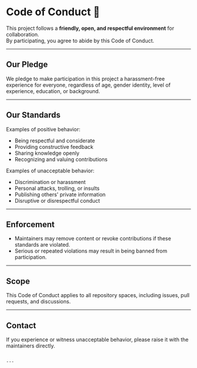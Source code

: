 # Code of Conduct 🤝

This project follows a **friendly, open, and respectful environment** for collaboration.  
By participating, you agree to abide by this Code of Conduct.

---

## Our Pledge
We pledge to make participation in this project a harassment-free experience for everyone,
regardless of age, gender identity, level of experience, education, or background.

---

## Our Standards
Examples of positive behavior:
- Being respectful and considerate
- Providing constructive feedback
- Sharing knowledge openly
- Recognizing and valuing contributions

Examples of unacceptable behavior:
- Discrimination or harassment
- Personal attacks, trolling, or insults
- Publishing others' private information
- Disruptive or disrespectful conduct

---

## Enforcement
- Maintainers may remove content or revoke contributions if these standards are violated.
- Serious or repeated violations may result in being banned from participation.

---

## Scope
This Code of Conduct applies to all repository spaces, including issues, pull requests, and discussions.

---

## Contact
If you experience or witness unacceptable behavior, please raise it with the maintainers directly.
````

---
